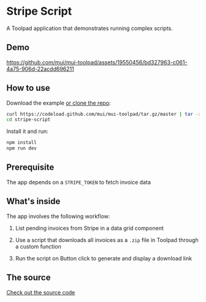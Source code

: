 # Stripe Script

<p class="description">A Toolpad application that demonstrates running complex scripts.</p>

## Demo

https://github.com/mui/mui-toolpad/assets/19550456/bd327963-c061-4a75-906d-22acdd696211

## How to use

Download the example [or clone the repo](https://github.com/mui/mui-toolpad):

<!-- #default-branch-switch -->

```bash
curl https://codeload.github.com/mui/mui-toolpad/tar.gz/master | tar -xz --strip=2  mui-toolpad-master/examples/stripe-script
cd stripe-script
```

Install it and run:

```bash
npm install
npm run dev

```

## Prerequisite

The app depends on a `STRIPE_TOKEN` to fetch invoice data

## What's inside

The app involves the following workflow:

1. List pending invoices from Stripe in a data grid component

2. Use a script that downloads all invoices as a `.zip` file in Toolpad through a custom function

3. Run the script on Button click to generate and display a download link

## The source

[Check out the source code](https://github.com/mui/mui-toolpad/tree/master/examples/stripe-script)
